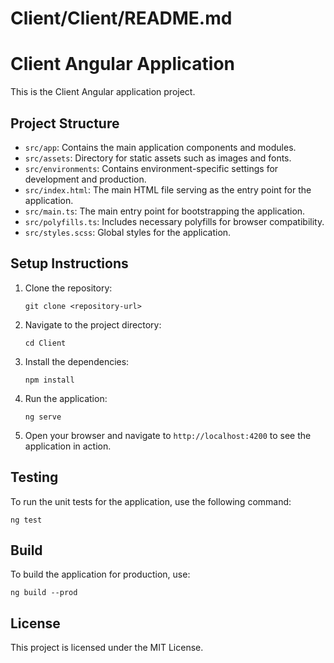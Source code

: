 # Client/Client/README.md

# Client Angular Application

This is the Client Angular application project.

## Project Structure

- `src/app`: Contains the main application components and modules.
- `src/assets`: Directory for static assets such as images and fonts.
- `src/environments`: Contains environment-specific settings for development and production.
- `src/index.html`: The main HTML file serving as the entry point for the application.
- `src/main.ts`: The main entry point for bootstrapping the application.
- `src/polyfills.ts`: Includes necessary polyfills for browser compatibility.
- `src/styles.scss`: Global styles for the application.

## Setup Instructions

1. Clone the repository:
   ```
   git clone <repository-url>
   ```

2. Navigate to the project directory:
   ```
   cd Client
   ```

3. Install the dependencies:
   ```
   npm install
   ```

4. Run the application:
   ```
   ng serve
   ```

5. Open your browser and navigate to `http://localhost:4200` to see the application in action.

## Testing

To run the unit tests for the application, use the following command:
```
ng test
```

## Build

To build the application for production, use:
```
ng build --prod
```

## License

This project is licensed under the MIT License.